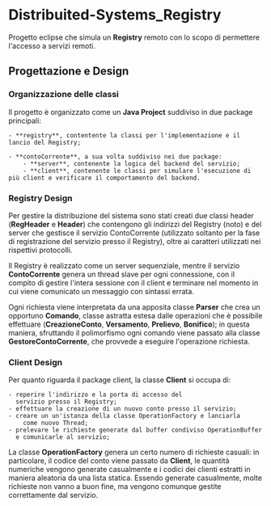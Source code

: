 # Distribuited-Systems_Registry
Progetto eclipse che simula un **Registry** remoto con lo scopo di permettere l'accesso a servizi remoti.

## Progettazione e Design

### Organizzazione delle classi
Il progetto è organizzato come un **Java Project** suddiviso in
due package principali:
	
	- **registry**, contentente la classi per l'implementazione e il lancio del Registry;

	- **contoCorrente**, a sua volta suddiviso nei due package:
		- **server**, contenente la logica del backend del servizio;
		- **client**, contenente le classi per simulare l'esecuzione di più client e verificare il comportamento del backend.

### Registry Design
Per gestire la distribuzione del sistema sono stati creati due classi header 
(**RegHeader** e **Header**) che contengono gli indirizzi del Registry (noto) e del server 
che gestisce il servizio ContoCorrente (utilizzato soltanto per la fase di 
registrazione del servizio presso il Registry), oltre ai caratteri utilizzati 
nei rispettivi protocolli.

Il Registry è realizzato come un server sequenziale, mentre il servizio 
**ContoCorrente** genera un thread slave per ogni connessione, con il compito 
di gestire l'intera sessione con il client e terminare nel momento in cui 
viene comunicato un messaggio con sintassi errata.

Ogni richiesta viene interpretata da una apposita classe **Parser** che crea 
un opportuno **Comando**, classe astratta estesa dalle operazioni che è possibile 
effettuare (**CreazioneConto**, **Versamento**, **Prelievo**, **Bonifico**); in questa 
maniera, sfruttando il polimorfismo ogni comando viene passato alla classe 
**GestoreContoCorrente**, che provvede a eseguire l'operazione richiesta.

### Client Design
Per quanto riguarda il package client, la classe **Client** si occupa di:

	- reperire l'indirizzo e la porta di accesso del 
	  servizio presso il Registry;
	- effettuare la creazione di un nuovo conto presso il servizio;
	- creare un un'istanza della classe OperationFactory e lanciarla 
        come nuovo Thread;
	- prelevare le richieste generate dal buffer condiviso OperationBuffer 
	  e comunicarle al servizio;

La classe **OperationFactory** genera un certo numero di richieste casuali: 
in particolare, il codice del conto viene passato da **Client**, le quantità 
numeriche vengono generate casualmente e i codici dei clienti estratti in maniera 
aleatoria da una lista statica. Essendo generate casualmente, molte richieste 
non vanno a buon fine, ma vengono comunque gestite correttamente dal servizio.


